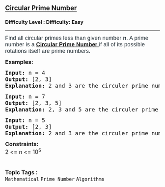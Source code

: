 <h2><a href="https://www.geeksforgeeks.org/problems/circular-prime-number0230/1?page=5&status=unsolved&sortBy=accuracy">Circular Prime Number</a></h2><h3>Difficulty Level : Difficulty: Easy</h3><hr><div class="problems_problem_content__Xm_eO"><p><span style="box-sizing: border-box; margin: 0px; padding: 0px; border: 0px; font-size: 18px; vertical-align: baseline; color: #273239; font-family: Nunito, sans-serif; letter-spacing: 0.162px; background-color: #ffffff;">Find all circular primes less than given number <strong>n</strong>. A prime number is a&nbsp;</span><a style="box-sizing: border-box; margin: 0px; padding: 0px; border: 0px; font-size: 18px; vertical-align: baseline; outline: none; display: inline; word-break: break-word; font-family: Nunito, sans-serif; letter-spacing: 0.162px; background-color: #ffffff;" href="https://en.wikipedia.org/wiki/Circular_prime" target="_blank" rel="noopener noreferrer nofollow"><strong style="box-sizing: border-box; margin: 0px; padding: 0px; border: 0px; vertical-align: baseline;">Circular Prime Number&nbsp;</strong></a><span style="box-sizing: border-box; margin: 0px; padding: 0px; border: 0px; font-size: 18px; vertical-align: baseline; color: #273239; font-family: Nunito, sans-serif; letter-spacing: 0.162px; background-color: #ffffff;">if all of its possible rotations itself are prime numbers.</span></p>
<p><strong><span style="font-size: 18px;">Examples:</span></strong></p>
<pre><strong><span style="font-size: 18px;">Input: </span></strong><span style="font-size: 18px;">n = 4
<strong>Output: </strong>[2, 3]
<strong>Explanation: </strong>2 and 3 are the circuler prime number less than 4.</span>
</pre>
<pre><strong><span style="font-size: 18px;">Input: </span></strong><span style="font-size: 18px;">n = 7
</span><span style="font-size: 18px;"><strong>Output: </strong>[2, 3, 5]
<strong>Explanation: </strong>2, 3 and 5 are the circuler prime number less than 7.</span></pre>
<pre><strong><span style="font-size: 18px;">Input: </span></strong><span style="font-size: 18px;">n = 5
<strong>Output: </strong>[2, 3]
<strong>Explanation: </strong>2 and 3 are the circuler prime number less than 5.</span></pre>
<p><span style="font-size: 18px;"><strong>Constraints:</strong><br>2 &lt;= n &lt;= 10<sup>5</sup></span></p></div><br><p><span style=font-size:18px><strong>Topic Tags : </strong><br><code>Mathematical</code>&nbsp;<code>Prime Number</code>&nbsp;<code>Algorithms</code>&nbsp;